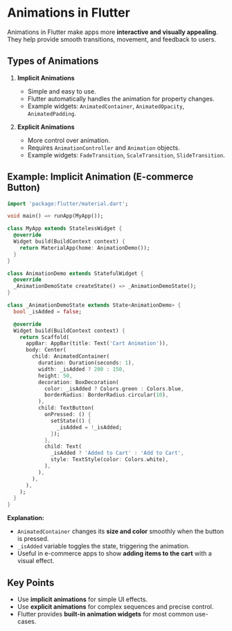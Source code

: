 # Animations in Flutter

Animations in Flutter make apps more **interactive and visually appealing**. They help provide smooth transitions, movement, and feedback to users.

## Types of Animations

1. **Implicit Animations**
   - Simple and easy to use.
   - Flutter automatically handles the animation for property changes.
   - Example widgets: `AnimatedContainer`, `AnimatedOpacity`, `AnimatedPadding`.

2. **Explicit Animations**
   - More control over animation.
   - Requires `AnimationController` and `Animation` objects.
   - Example widgets: `FadeTransition`, `ScaleTransition`, `SlideTransition`.

## Example: Implicit Animation (E-commerce Button)

```dart
import 'package:flutter/material.dart';

void main() => runApp(MyApp());

class MyApp extends StatelessWidget {
  @override
  Widget build(BuildContext context) {
    return MaterialApp(home: AnimationDemo());
  }
}

class AnimationDemo extends StatefulWidget {
  @override
  _AnimationDemoState createState() => _AnimationDemoState();
}

class _AnimationDemoState extends State<AnimationDemo> {
  bool _isAdded = false;

  @override
  Widget build(BuildContext context) {
    return Scaffold(
      appBar: AppBar(title: Text('Cart Animation')),
      body: Center(
        child: AnimatedContainer(
          duration: Duration(seconds: 1),
          width: _isAdded ? 200 : 150,
          height: 50,
          decoration: BoxDecoration(
            color: _isAdded ? Colors.green : Colors.blue,
            borderRadius: BorderRadius.circular(10),
          ),
          child: TextButton(
            onPressed: () {
              setState(() {
                _isAdded = !_isAdded;
              });
            },
            child: Text(
              _isAdded ? 'Added to Cart' : 'Add to Cart',
              style: TextStyle(color: Colors.white),
            ),
          ),
        ),
      ),
    );
  }
}
````

**Explanation:**

* `AnimatedContainer` changes its **size and color** smoothly when the button is pressed.
* `_isAdded` variable toggles the state, triggering the animation.
* Useful in e-commerce apps to show **adding items to the cart** with a visual effect.

## Key Points

* Use **implicit animations** for simple UI effects.
* Use **explicit animations** for complex sequences and precise control.
* Flutter provides **built-in animation widgets** for most common use-cases.

```
